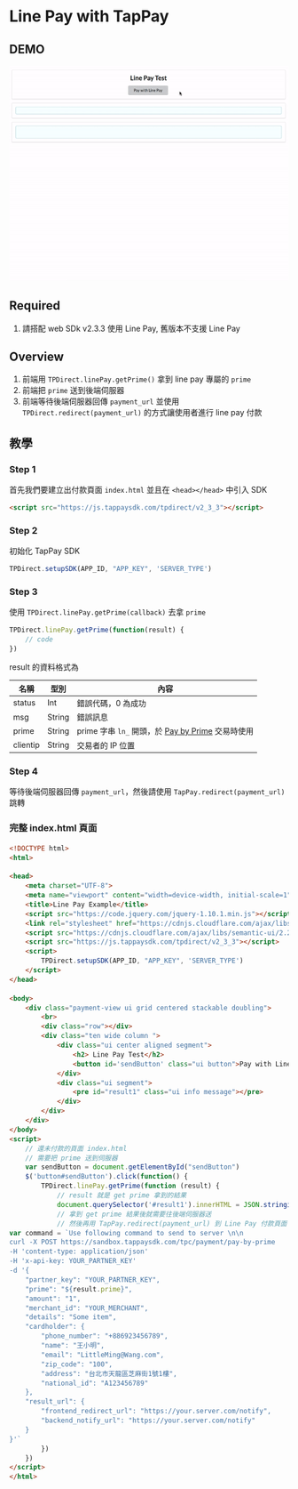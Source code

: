 # Line Pay with TapPay

## DEMO
<img src="./line_pay_get_prime.gif" style="width: 600px">

## Required
1. 請搭配 web SDk v2.3.3 使用 Line Pay, 舊版本不支援 Line Pay

## Overview
1. 前端用 `TPDirect.linePay.getPrime()` 拿到 line pay 專屬的 `prime`
2. 前端把 `prime` 送到後端伺服器
3. 前端等待後端伺服器回傳 `payment_url` 並使用 `TPDirect.redirect(payment_url)` 的方式讓使用者進行 line pay 付款


## 教學
### Step 1
首先我們要建立出付款頁面 `index.html` 並且在 `<head></head>` 中引入 SDK
```html
<script src="https://js.tappaysdk.com/tpdirect/v2_3_3"></script>
```

### Step 2
初始化 TapPay SDK
```js
TPDirect.setupSDK(APP_ID, "APP_KEY", 'SERVER_TYPE')
```

### Step 3
使用 `TPDirect.linePay.getPrime(callback)` 去拿 `prime`

```js
TPDirect.linePay.getPrime(function(result) {
    // code
})
```
result 的資料格式為

名稱 | 型別 | 內容
--- | --- | ---
status | Int | 錯誤代碼，0 為成功
msg | String | 錯誤訊息
prime | String | prime 字串 `ln_` 開頭，於 <a href="https://docs.tappaysdk.com/line-pay/zh/back.html#pay-by-prime">Pay by Prime</a> 交易時使用
clientip | String | 交易者的 IP 位置

### Step 4
等待後端伺服器回傳 `payment_url`，然後請使用 `TapPay.redirect(payment_url)` 跳轉


### 完整 index.html 頁面

```html
<!DOCTYPE html>
<html>

<head>
    <meta charset="UTF-8">
    <meta name="viewport" content="width=device-width, initial-scale=1">
    <title>Line Pay Example</title>
    <script src="https://code.jquery.com/jquery-1.10.1.min.js"></script>
    <link rel="stylesheet" href="https://cdnjs.cloudflare.com/ajax/libs/semantic-ui/2.2.13/semantic.min.css">
    <script src="https://cdnjs.cloudflare.com/ajax/libs/semantic-ui/2.2.13/semantic.min.js"></script>
    <script src="https://js.tappaysdk.com/tpdirect/v2_3_3"></script>
    <script>
        TPDirect.setupSDK(APP_ID, "APP_KEY", 'SERVER_TYPE')
    </script>
</head>

<body>
    <div class="payment-view ui grid centered stackable doubling">
        <br>
        <div class="row"></div>
        <div class="ten wide column ">
            <div class="ui center aligned segment">
                <h2> Line Pay Test</h2>
                <button id='sendButton' class="ui button">Pay with Line Pay</button>
            </div>
            <div class="ui segment">
                <pre id="result1" class="ui info message"></pre>
            </div>
        </div>
    </div>
</body>
<script>
    // 還未付款的頁面 index.html
    // 需要把 prime 送到伺服器
    var sendButton = document.getElementById("sendButton")
    $('button#sendButton').click(function() {
        TPDirect.linePay.getPrime(function (result) {
            // result 就是 get prime 拿到的結果
            document.querySelector('#result1').innerHTML = JSON.stringify(result, null, 4)
            // 拿到 get prime 結果後就需要往後端伺服器送
            // 然後再用 TapPay.redirect(payment_url) 到 Line Pay 付款頁面
var command = `Use following command to send to server \n\n
curl -X POST https://sandbox.tappaysdk.com/tpc/payment/pay-by-prime
-H 'content-type: application/json'
-H 'x-api-key: YOUR_PARTNER_KEY'
-d '{
    "partner_key": "YOUR_PARTNER_KEY",
    "prime": "${result.prime}",
    "amount": "1",
    "merchant_id": "YOUR_MERCHANT",
    "details": "Some item",
    "cardholder": {
        "phone_number": "+886923456789",
        "name": "王小明",
        "email": "LittleMing@Wang.com",
        "zip_code": "100",
        "address": "台北市天龍區芝麻街1號1樓",
        "national_id": "A123456789"
    },
    "result_url": {
        "frontend_redirect_url": "https://your.server.com/notify",
        "backend_notify_url": "https://your.server.com/notify"
    }
}'`
        })
    })
</script>
</html>
```